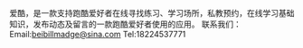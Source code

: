 爱酷，是一款支持跑酷爱好者在线寻找练习、学习场所，私教预约，在线学习基础知识，发布动态及留言的一款跑酷爱好者使用的应用。
联系我们：
Email:beibillmadge@sina.com
Tel:18224537771
